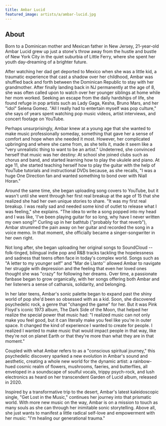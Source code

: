 ```yaml
---
title: Ambar Lucid
featured_image: artists/a/ambar-lucid.jpg
---
```

## About

Born to a Dominican mother and Mexican father in New Jersey, 21-year-old Ambar Lucid grew up just a stone's throw away from the hustle and bustle of New York City in the quiet suburbia of Little Ferry, where she spent her youth day-dreaming of a brighter future.

After watching her dad get deported to Mexico when she was a little kid, a traumatic experience that cast a shadow over her childhood, Ambar was shuffled back and forth between the Dominican Republic to stay with her grandmother. After finally landing back in NJ permanently at the age of 8, she was often called upon to watch over her younger siblings at home while her mom worked. Seeking an escape from the daily hardships of life, she found refuge in pop artists such as Lady Gaga, Kesha, Bruno Mars, and her "idol" Selena Gomez. "All I really had to entertain myself was pop culture," she says of years spent watching pop music videos, artist interviews, and concert footage on YouTube.

Perhaps unsurprisingly, Ambar knew at a young age that she wanted to make music professionally someday, something that gave her a sense of comfort and hope when she needed it most. However, her complicated upbringing and where she came from, as she tells it, made it seem like a "very unrealistic thing to want to be an artist." Undeterred, she convinced herself that music was her destiny: At school she joined clubs such as chorus and band, and started learning how to play the ukulele and piano. At age 11, she started teaching herself how to play the guitar with the help of YouTube tutorials and instructional DVDs because, as she recalls, "I was a huge One Direction fan and wanted something to bond over with Niall Horan."

Around the same time, she began uploading song covers to YouTube, but it wasn't until she went through her first real breakup at the age of 15 that she realized she had her own unique stories to share. "It was my first real breakup. I was really sad and needed some kind of outlet to release what I was feeling," she explains. "The idea to write a song popped into my head and I was like, 'I've been playing guitar for so long, why have I never written my own song?" Curling up in her bathtub ("probably for that reverb"), Ambar strummed the pain away on her guitar and recorded the song in a voice memo. In that moment, she officially became a singer-songwriter in her own right.

Not long after, she began uploading her original songs to SoundCloud -- folk-tinged, bilingual indie pop and R&B tracks tackling the hopelessness and sadness that teens often face in today's complex world. Songs such as "A letter to my younger self" and "Mar de Llanto'' allowed Ambar to navigate her struggle with depression and the feeling that even her loved ones thought she was "crazy" for following her dreams. Over time, a passionate fanbase began to grow organically, with her songs offering both Ambar and her listeners a sense of catharsis, solidarity, and belonging.

In her later teens, Ambar's sonic palette began to expand past the shiny world of pop she'd been so obsessed with as a kid. Soon, she discovered psychedelic rock, a genre that "changed the game" for her. But it was Pink Floyd's iconic 1973 album, The Dark Side of the Moon, that helped her realize the special power that music had: "I realized music can not only make you feel good, but it can literally make you feel like you're in outer space. It changed the kind of experience I wanted to create for people. I realized I wanted to make music that would impact people in that way, like they're not on planet Earth or that they're more than what they are in that moment."

Coupled with what Ambar refers to as a "conscious spiritual journey," this psychedelic discovery sparked a new evolution in Ambar's sound and aesthetic, creating a whole new world for the dynamic artist: a rainbow-hued cosmic realm of flowers, mushrooms, faeries, and butterflies, all enveloped in a soundscape of soulful vocals, trippy psych-rock, and lush electronics as heard on her transcendent Garden of Lucid album, released in 2020.

Inspired by a transformative trip to the desert, Ambar's latest kaleidoscopic single, "Get Lost in the Music," continues her journey into that prismatic world. With more new music on the way, Ambar is on a mission to touch as many souls as she can through her inimitable sonic storytelling. Above all, she just wants to manifest a little radical self-love and empowerment with her music: "I'm healing our generational trauma."

